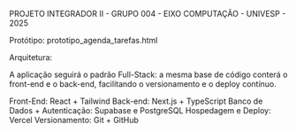 PROJETO INTEGRADOR II - GRUPO 004 - EIXO COMPUTAÇÃO - UNIVESP - 2025

Protótipo: prototipo_agenda_tarefas.html

Arquitetura:

A aplicação seguirá o padrão Full-Stack: a mesma base de código conterá o front-end e o back-end, facilitando o versionamento e o deploy contínuo.

Front-End: React + Tailwind
Back-end: Next.js + TypeScript
Banco de Dados + Autenticação: Supabase e PostgreSQL
Hospedagem e Deploy: Vercel
Versionamento: Git + GitHub
